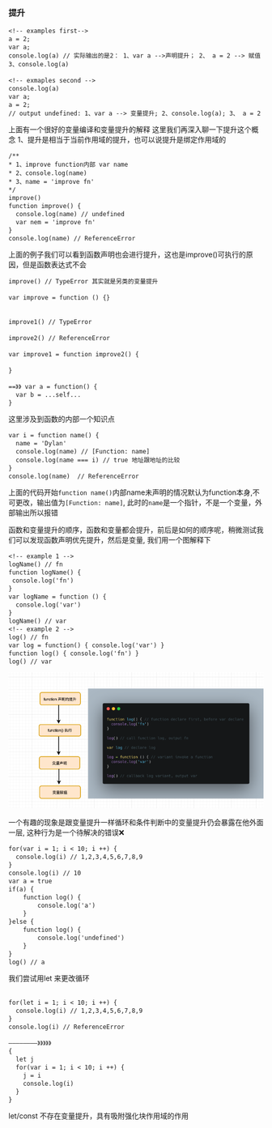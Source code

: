 ### 提升
  ```
  <!-- examples first-->
  a = 2;
  var a; 
  console.log(a) // 实际输出的是2： 1、var a -->声明提升； 2、 a = 2 --> 赋值  3、console.log(a)

  <!-- exmaples second -->
  console.log(a)
  var a;
  a = 2;
  // output undefined: 1、var a --> 变量提升; 2、console.log(a); 3、 a = 2

  ```

上面有一个很好的变量编译和变量提升的解释 这里我们再深入聊一下提升这个概念
1、提升是相当于当前作用域的提升，也可以说提升是绑定作用域的
```
/**
* 1、improve function内部 var name 
* 2、console.log(name)
* 3、name = 'improve fn'
*/
improve() 
function improve() {
  console.log(name) // undefined
  var nem = 'improve fn'
}
console.log(name) // ReferenceError

```
上面的例子我们可以看到函数声明也会进行提升，这也是improve()可执行的原因，但是函数表达式不会

```
improve() // TypeError 其实就是另类的变量提升

var improve = function () {}


improve1() // TypeError

improve2() // ReferenceError

var improve1 = function improve2() {
 
}

==》》 var a = function() {
  var b = ...self...
}
```
这里涉及到函数的内部一个知识点
```
var i = function name() {
  name = 'Dylan'
  console.log(name) // [Function: name]
  console.log(name === i) // true 地址跟地址的比较
}
console.log(name)  // ReferenceError
```
上面的代码开始`function name()`内部name未声明的情况默认为function本身,不可更改，输出值为`[Function: name]`, 此时的`name`是一个指针，不是一个变量，外部输出所以报错

函数和变量提升的顺序，函数和变量都会提升，前后是如何的顺序呢，稍微测试我们可以发现函数声明优先提升，然后是变量,
我们用一个图解释下

```
<!-- example 1 -->
logName() // fn 
function logName() {
 console.log('fn')
}
var logName = function () {
  console.log('var')   
}
logName() // var 
<!-- example 2 -->
log() // fn 
var log = function() { console.log('var') }
function log() { console.log('fn') }
log() // var
```
<img src="./static/img/hoisting.png" width="600" /><br/>

一个有趣的现象是跟变量提升一样循环和条件判断中的变量提升仍会暴露在他外面一层, 这种行为是一个待解决的错误❌

```
for(var i = 1; i < 10; i ++) {
  console.log(i) // 1,2,3,4,5,6,7,8,9
}
console.log(i) // 10
var a = true
if(a) {
    function log() {
        console.log('a')
    }
}else {
    function log() {
        console.log('undefined')
    }
}
log() // a
```

我们尝试用let 来更改循环
```

for(let i = 1; i < 10; i ++) {
  console.log(i) // 1,2,3,4,5,6,7,8,9
}
console.log(i) // ReferenceError

————————》》》》》
{
  let j
  for(var i = 1; i < 10; i ++) {
    j = i
    console.log(i)
  }
}

```
let/const 不存在变量提升，具有吸附强化块作用域的作用



